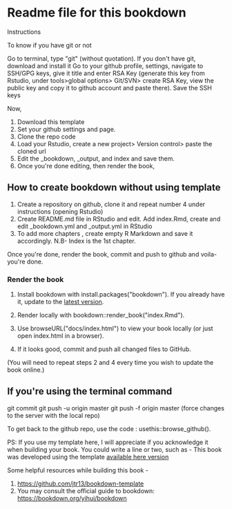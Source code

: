# Readme file for this bookdown 

Instructions

To know if you have git or not

Go to terminal, type "git" (without quotation).
If you don't have git, download and install it
Go to your github profile, settings, navigate to SSH/GPG keys, give it title and enter RSA Key (generate this key from Rstudio, under tools>global options> Git/SVN> create RSA Key, view the public key and copy it to github account and paste there). Save the SSH keys

Now, 

1. Download this template
2. Set your github settings and page.
3. Clone the repo code
4. Load your Rstudio, create a new project> Version control> paste the cloned url
3. Edit the _bookdown, _output, and index and save them.
4. Once you're done editing, then render the book,

## How to create bookdown without using template

1. Create a repository on github, clone it and repeat number 4 under instructions (opening Rstudio)
2. Create README.md file in RStudio and edit. Add index.Rmd, create and edit _bookdown.yml and _output.yml in RStudio
3. To add more chapters , create empty R Markdown and save it accordingly. N.B- Index is the 1st chapter.

Once you're done, render the book, commit and push to github and voila- you're done.

### Render the book

 1. Install bookdown with install.packages("bookdown"). If you already have it, update to the [latest version](https://CRAN.R-project.org/package=bookdown).

 2. Render locally with bookdown::render_book("index.Rmd").

 3. Use browseURL("docs/index.html") to view your book locally (or just open index.html in a browser).

 4. If it looks good, commit and push all changed files to GitHub.

(You will need to repeat steps 2 and 4 every time you wish to update the book online.)


## If you're using the terminal command
git commit git push -u origin master git push -f origin master (force changes to the server with the local repo)

To get back to the github repo, use the code : usethis::browse_github().


PS: If you use my template here, I will appreciate if you acknowledge it when building your book. You could write a line or two, such as - This book was developed using the template [available here version](https://github.com/drhammed/bookdown_workshop)


Some helpful resources while building this book - 

1. https://github.com/jtr13/bookdown-template
2. You may consult the official guide to bookdown: https://bookdown.org/yihui/bookdown
